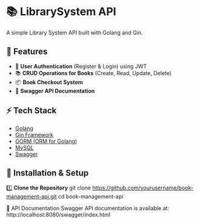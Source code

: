 # 📚 LibrarySystem API
A simple Library System API built with Golang and Gin.

## 🚀 Features
- 🔑 **User Authentication** (Register & Login) using JWT
- 📚 **CRUD Operations for Books** (Create, Read, Update, Delete)
- 📦 **Book Checkout System**
- 📜 **Swagger API Documentation**

## ⚡ Tech Stack
- [Golang](https://golang.org/)
- [Gin Framework](https://github.com/gin-gonic/gin)
- [GORM (ORM for Golang)](https://gorm.io/)
- [MySQL](https://www.mysql.com/)
- [Swagger](https://swagger.io/)



## 🔧 Installation & Setup

1️⃣ **Clone the Repository**
git clone https://github.com/yourusername/book-management-api.git
cd book-management-api

 📜 API Documentation
Swagger API documentation is available at:
http://localhost:8080/swagger/index.html
